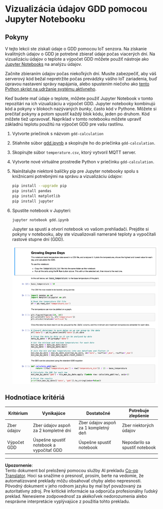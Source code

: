 <!--
CO_OP_TRANSLATOR_METADATA:
{
  "original_hash": "1e21b012c6685f8bf73e0e76cdca3347",
  "translation_date": "2025-08-28T11:32:36+00:00",
  "source_file": "2-farm/lessons/1-predict-plant-growth/assignment.md",
  "language_code": "sk"
}
-->
# Vizualizácia údajov GDD pomocou Jupyter Notebooku

## Pokyny

V tejto lekcii ste získali údaje o GDD pomocou IoT senzora. Na získanie kvalitných údajov o GDD je potrebné zbierať údaje počas viacerých dní. Na vizualizáciu údajov o teplote a výpočet GDD môžete použiť nástroje ako [Jupyter Notebooks](https://jupyter.org) na analýzu údajov.

Začnite zbieraním údajov počas niekoľkých dní. Musíte zabezpečiť, aby váš serverový kód bežal nepretržite počas prevádzky vášho IoT zariadenia, buď úpravou nastavení správy napájania, alebo spustením niečoho ako [tento Python skript na udržanie systému aktívneho](https://github.com/jaqsparow/keep-system-active).

Keď budete mať údaje o teplote, môžete použiť Jupyter Notebook v tomto repozitári na ich vizualizáciu a výpočet GDD. Jupyter notebooky kombinujú kód a pokyny v blokoch nazývaných *bunky*, často kód v Pythone. Môžete si prečítať pokyny a potom spustiť každý blok kódu, jeden po druhom. Kód môžete tiež upravovať. Napríklad v tomto notebooku môžete upraviť základnú teplotu použitú na výpočet GDD pre vašu rastlinu.

1. Vytvorte priečinok s názvom `gdd-calculation`

1. Stiahnite súbor [gdd.ipynb](./code-notebook/gdd.ipynb) a skopírujte ho do priečinka `gdd-calculation`.

1. Skopírujte súbor `temperature.csv`, ktorý vytvoril MQTT server.

1. Vytvorte nové virtuálne prostredie Python v priečinku `gdd-calculation`.

1. Nainštalujte niektoré balíčky pip pre Jupyter notebooky spolu s knižnicami potrebnými na správu a vizualizáciu údajov:

    ```sh
    pip install --upgrade pip
    pip install pandas
    pip install matplotlib
    pip install jupyter
    ```

1. Spustite notebook v Jupyteri:

    ```sh
    jupyter notebook gdd.ipynb
    ```

    Jupyter sa spustí a otvorí notebook vo vašom prehliadači. Prejdite si pokyny v notebooku, aby ste vizualizovali namerané teploty a vypočítali rastové stupne dní (GDD).

    ![Jupyter notebook](../../../../../translated_images/gdd-jupyter-notebook.c5b52cf21094f158a61f47f455490fd95f1729777ff90861a4521820bf354cdc.sk.png)

## Hodnotiace kritériá

| Kritérium | Vynikajúce | Dostatočné | Potrebuje zlepšenie |
| --------- | ---------- | ---------- | ------------------- |
| Zber údajov | Zber údajov aspoň za 2 kompletné dni | Zber údajov aspoň za 1 kompletný deň | Zber niektorých údajov |
| Výpočet GDD | Úspešne spustiť notebook a vypočítať GDD | Úspešne spustiť notebook | Nepodarilo sa spustiť notebook |

---

**Upozornenie**:  
Tento dokument bol preložený pomocou služby AI prekladu [Co-op Translator](https://github.com/Azure/co-op-translator). Hoci sa snažíme o presnosť, prosím, berte na vedomie, že automatizované preklady môžu obsahovať chyby alebo nepresnosti. Pôvodný dokument v jeho rodnom jazyku by mal byť považovaný za autoritatívny zdroj. Pre kritické informácie sa odporúča profesionálny ľudský preklad. Nenesieme zodpovednosť za akékoľvek nedorozumenia alebo nesprávne interpretácie vyplývajúce z použitia tohto prekladu.